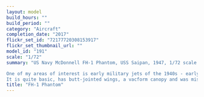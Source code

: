 ```yaml
---
layout: model
build_hours: ""
build_period: ""
category: "Aircraft"
completion_date: "2017"
flickr_set_id: "72177720308153917"
flickr_set_thumbnail_url: ""
model_id: "191"
scale: "1/72"
summary: "US Navy McDonnell FH-1 Phantom, USS Saipan, 1947, 1/72 scale [Built 2017]

One of my areas of interest is early military jets of the 1940s - early 1960s. I built this model from MPM's short-run injection kit which was tooled in 1991.
It is quite basic, has butt-jointed wings, a vacform canopy and was missing one exhaust nozzle. Nonetheless, it seems reasonably sound in shape and proportion and was an enjoyable build "
title: "FH-1 Phantom"
---
```



